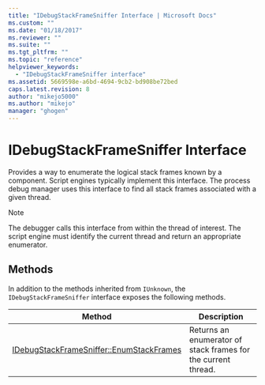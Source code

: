 ```yaml
---
title: "IDebugStackFrameSniffer Interface | Microsoft Docs"
ms.custom: ""
ms.date: "01/18/2017"
ms.reviewer: ""
ms.suite: ""
ms.tgt_pltfrm: ""
ms.topic: "reference"
helpviewer_keywords: 
  - "IDebugStackFrameSniffer interface"
ms.assetid: 5669598e-a6bd-4694-9cb2-bd908be72bed
caps.latest.revision: 8
author: "mikejo5000"
ms.author: "mikejo"
manager: "ghogen"
---
```

# IDebugStackFrameSniffer Interface
Provides a way to enumerate the logical stack frames known by a component. Script engines typically implement this interface. The process debug manager uses this interface to find all stack frames associated with a given thread.  
  
> [!NOTE]
> The debugger calls this interface from within the thread of interest. The script engine must identify the current thread and return an appropriate enumerator.  
  
## Methods  
 In addition to the methods inherited from `IUnknown`, the `IDebugStackFrameSniffer` interface exposes the following methods.  
  
|Method|Description|  
|------------|-----------------|  
|[IDebugStackFrameSniffer::EnumStackFrames](../../winscript/reference/idebugstackframesniffer-enumstackframes.md)|Returns an enumerator of stack frames for the current thread.|
